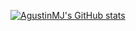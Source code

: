 [![AgustinMJ's GitHub stats](https://github-readme-stats.vercel.app/api?username=AgustinMJ&count_private=true&show_icons=true&theme=dracula)](https://github.com/anuraghazra/github-readme-stats)

<!--
**AgustinMJ/AgustinMJ** is a ✨ _special_ ✨ repository because its `README.md` (this file) appears on your GitHub profile.

Here are some ideas to get you started:

- 🔭 I’m currently working on ...
- 🌱 I’m currently learning ...
- 👯 I’m looking to collaborate on ...
- 🤔 I’m looking for help with ...
- 💬 Ask me about ...
- 📫 How to reach me: ...
- 😄 Pronouns: ...
- ⚡ Fun fact: ...
-->
